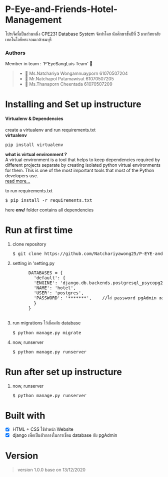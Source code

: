 # P-Eye-and-Friends-Hotel-Management
โปรเจ็คนี้เป็นส่วนหนึ่ง CPE231 Database  System จัดทำโดย นักศึกษาชั้นปีที่ 3 มหาวิทยาลัยเทคโนโลยีพระจอมเกล้าธนบุรี

### Authors 
Member in team : 'P'EyeSangLuis Team' :dog:
> * :woman: Ms.Natchariya Wongamnuayporn 61070507204
> * :man: Mr.Natchapol Patamawisut 61070507205
> * :woman: Ms.Thanaporn Cheentada 61070507209

# Installing and Set up instructure 
#### Virtualenv & Dependencies

create a virtualenv and run requirements.txt<br/>
<b>virtualenv</b>

<pre>pip install virtualenv</pre>

<b> what is virtual environment ? </b><br/>
A virtual environment is a tool that helps to keep dependencies required by different projects separate by creating isolated python virtual environments for them. This is one of the most important tools that most of the Python developers use.
<br/>
<a href="https://www.geeksforgeeks.org/python-virtual-environment/" >read more... </a>

to run requirements.txt

<pre>$ pip install -r requirements.txt</pre>

here <b>env/</b> folder contains all dependencies

# Run at first time
<ol>
  <li>
      clone repository 
      <pre>$ git clone https://github.com/Natchariyawong25/P-EYE-and-Friends-Hotel-Management.git</pre>
  </li>
  <li>
    setting in 'setting.py  
    <pre>
      DATABASES = {
        'default': {
        'ENGINE': 'django.db.backends.postgresql_psycopg2',
        'NAME': 'hotel',
        'USER': 'postgres',
        'PASSWORD': '*******',    //ใส่ password pgAdmin ของตัวเอง เพื่อไว้เชื่อมกับ local database 
        }
      }
    </pre>
  </li>
  <li>
    run migrations ไว้เชื่อมกับ database 
    <pre>$ python manage.py migrate</pre>
  </li>
  <li>
    now, runserver 
    <pre>$ python manage.py runserver</pre>
  </li>
 </ol>

# Run after set up instructure
<ol>
  <li>
    now, runserver 
    <pre>$ python manage.py runserver</pre>
  </li>
</ol>

# Built with 
- [x] HTML + CSS ใช้ทำหน้า Website 
- [X] django เพื่อเป็นตัวกลางในการเชื่อม database กับ pgAdmin 

# Version
> version 1.0.0 base on 13/12/2020 
